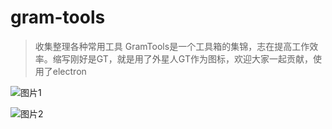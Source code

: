 # gram-tools

> 收集整理各种常用工具
> GramTools是一个工具箱的集锦，志在提高工作效率。缩写刚好是GT，就是用了外星人GT作为图标，欢迎大家一起贡献，使用了electron

![图片1](https://ritoyantools.github.io/images/capture.png)

![图片2](https://ritoyantools.github.io/images/feature_1.png)


